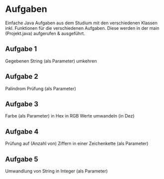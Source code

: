 # Aufgaben
Einfache Java Aufgaben aus dem Studium mit den verschiedenen Klassen inkl. Funktionen für die verschiedenen Aufgaben. Diese werden in der main (Projekt.java) aufgerufen & ausgeführt.

## Aufgabe 1
Gegebenen String (als Parameter) umkehren 

## Aufgabe 2
Palindrom Prüfung (als Parameter)

## Aufgabe 3 
Farbe (als Parameter) in Hex in RGB Werte umwandeln (in Dez)

## Aufgabe 4
Prüfung auf (Anzahl von) Ziffern in einer Zeichenkette (als Parameter)

## Aufgabe 5 
Umwandlung von String in Integer (als Parameter)

